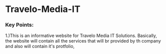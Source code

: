 # Travelo-Media-IT
### Key Points:
1.)This is an informative website for Travelo Media IT Solutions. 
Basically, the website will contain all the services that will br provided by th company and also will contain it's protfolio,
